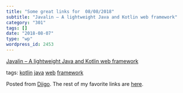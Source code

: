 ```yaml
---
title: "Some great links for  08/08/2018"
subtitle: "Javalin – A lightweight Java and Kotlin web framework"
category: "301"
tags: []
date: "2018-08-07"
type: "wp"
wordpress_id: 2453
---
```

[Javalin – A lightweight Java and Kotlin web framework](https://javalin.io) 

 tags: [kotlin](https://www.diigo.com/user/pitosalas/kotlin) [java](https://www.diigo.com/user/pitosalas/java) [web](https://www.diigo.com/user/pitosalas/web) [framework](https://www.diigo.com/user/pitosalas/framework)

Posted from [Diigo](https://www.diigo.com). The rest of my favorite links are [here](https://www.diigo.com/user/pitosalas).